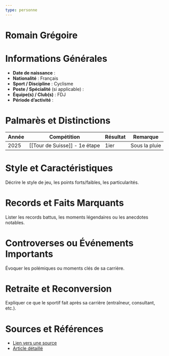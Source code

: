 ```yaml
---
type: personne
---
```


# Romain Grégoire

# Informations Générales
- **Date de naissance** :  
- **Nationalité** :  Français
- **Sport / Discipline** :  Cyclisme
- **Poste / Spécialité** (si applicable) :  
- **Équipe(s) / Club(s)** :  FDJ
- **Période d’activité** :  

# Palmarès et Distinctions
| Année | Compétition                   | Résultat | Remarque      |
| ----- | ----------------------------- | -------- | ------------- |
| 2025  | [[Tour de Suisse]] - 1e étape | 1ier     | Sous la pluie |

# Style et Caractéristiques
Décrire le style de jeu, les points forts/faibles, les particularités.

# Records et Faits Marquants
Lister les records battus, les moments légendaires ou les anecdotes notables.

# Controverses ou Événements Importants
Évoquer les polémiques ou moments clés de sa carrière.

# Retraite et Reconversion
Expliquer ce que le sportif fait après sa carrière (entraîneur, consultant, etc.).

# Sources et Références
- [Lien vers une source](#)
- [Article détaillé](#)
